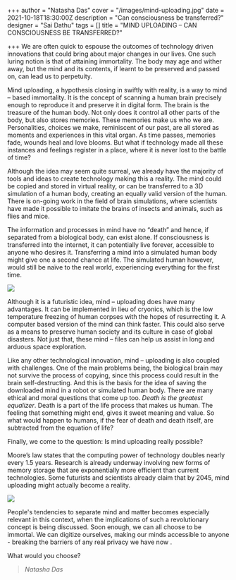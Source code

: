 +++
author = "Natasha Das"
cover = "/images/mind-uploading.jpg"
date = 2021-10-18T18:30:00Z
description = "Can consciousness be transferred?"
designer = "Sai Dathu"
tags = []
title = "MIND UPLOADING – CAN CONSCIOUSNESS BE TRANSFERRED?"

+++
We are often quick to espouse the outcomes of technology driven innovations that could bring about major changes in our lives. One such luring notion is that of attaining immortality. The body may age and wither away, but the mind and its contents, if learnt to be preserved and passed on, can lead us to perpetuity.

Mind uploading, a hypothesis closing in swiftly with reality, is a way to mind – based immortality. It is the concept of scanning a human brain precisely enough to reproduce it and preserve it in digital form. The brain is the treasure of the human body. Not only does it control all other parts of the body, but also stores memories. These memories make us who we are. Personalities, choices we make, reminiscent of our past, are all stored as moments and experiences in this vital organ. As time passes, memories fade, wounds heal and love blooms. But what if technology made all these instances and feelings register in a place, where it is never lost to the battle of time?

Although the idea may seem quite surreal, we already have the majority of tools and ideas to create technology making this a reality. The mind could be copied and stored in virtual reality, or can be transferred to a 3D simulation of a human body, creating an equally valid version of the human. There is on-going work in the field of brain simulations, where scientists have made it possible to imitate the brains of insects and animals, such as flies and mice.

The information and processes in mind have no “death” and hence, if separated from a biological body, can exist alone. If consciousness is transferred into the internet, it can potentially live forever, accessible to anyone who desires it. Transferring a mind into a simulated human body might give one a second chance at life. The simulated human however, would still be naïve to the real world, experiencing everything for the first time.

![](/images/m1.jpg)

Although it is a futuristic idea, mind – uploading does have many advantages. It can be implemented in lieu of cryonics, which is the low temperature freezing of human corpses with the hopes of resurrecting it. A computer based version of the mind can think faster. This could also serve as a means to preserve human society and its culture in case of global disasters. Not just that, these mind – files can help us assist in long and arduous space exploration.

Like any other technological innovation, mind – uploading is also coupled with challenges. One of the main problems being, the biological brain may not survive the process of copying, since this process could result in the brain self-destructing. And this is the basis for the idea of saving the downloaded mind in a robot or simulated human body. There are many ethical and moral questions that come up too. _Death is the greatest equalizer_. Death is a part of the life process that makes us human. The feeling that something might end, gives it sweet meaning and value. So what would happen to humans, if the fear of death and death itself, are subtracted from the equation of life?

Finally, we come to the question: Is mind uploading really possible?

Moore’s law states that the computing power of technology doubles nearly every 1.5 years. Research is already underway involving new forms of memory storage that are exponentially more efficient than current technologies. Some futurists and scientists already claim that by 2045, mind uploading might actually become a reality.

![](/images/m2.jpg)

People's tendencies to separate mind and matter becomes especially relevant in this context, when the implications of such a revolutionary concept is being discussed. Soon enough, we can all choose to be immortal. We can digitize ourselves, making our minds accessible to anyone - breaking the barriers of any real privacy we have now .

What would you choose?

> _Natasha Das_